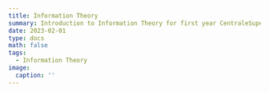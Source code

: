 ```yaml
---
title: Information Theory
summary: Introduction to Information Theory for first year CentraleSupélec engineers
date: 2023-02-01
type: docs
math: false
tags:
  - Information Theory
image:
  caption: ''
---
```


